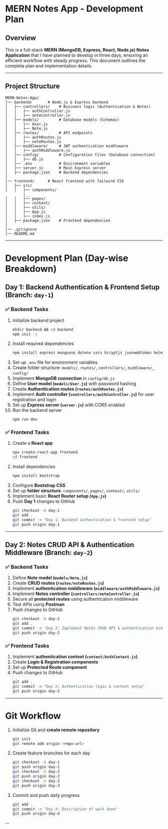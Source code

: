 # MERN Notes App - Development Plan

## Overview
This is a full-stack **MERN (MongoDB, Express, React, Node.js) Notes Application** that I have planned to develop in three days, ensuring an efficient workflow with steady progress. This document outlines the complete plan and implementation details.

---

## Project Structure
```
MERN-Notes-App/
│── backend/       # Node.js & Express backend
│   ├── controllers/    # Business logic (Authentication & Notes)
│   │   ├── authController.js
│   │   ├── noteController.js
│   ├── models/         # Database models (Schemas)
│   │   ├── User.js
│   │   ├── Note.js
│   ├── routes/         # API endpoints
│   │   ├── authRoutes.js
│   │   ├── noteRoutes.js
│   ├── middleware/     # JWT authentication middleware
│   │   ├── authMiddleware.js
│   ├── config/         # Configuration files (Database connection)
│   │   ├── db.js
│   ├── .env            # Environment variables
│   ├── server.js       # Main Express server
│   ├── package.json    # Backend dependencies
│
│── frontend/      # React frontend with Tailwind CSS
│   ├── src/
│   │   ├── components/
        |__
│   │   ├── pages/
│   │   ├── context/
│   │   ├── utils/
│   │   ├── App.js
│   │   ├── index.js
│   ├── package.json    # Frontend dependencies
│
│── .gitignore
│── README.md
```

---

# Development Plan (Day-wise Breakdown)

## Day 1: Backend Authentication & Frontend Setup (Branch: `day-1`)

### ✅ Backend Tasks
1. Initialize backend project
   ```sh
   mkdir backend && cd backend
   npm init -y
   ```
2. Install required dependencies
   ```sh
   npm install express mongoose dotenv cors bcryptjs jsonwebtoken helmet morgan nodemon
   ```
3. Set up `.env` file for environment variables
4. Create folder structure: `models/`, `routes/`, `controllers/`, `middleware/`, `config/`
5. Implement **MongoDB connection** in `config/db.js`
6. Define **User model (`models/User.js`)** with password hashing
7. Create **Authentication routes (`routes/authRoutes.js`)**
8. Implement **Auth controller (`controllers/authController.js`)** for user registration and login
9. Set up **Express server (`server.js`)** with CORS enabled
10. Run the backend server
    ```sh
    npm run dev
    ```

### ✅ Frontend Tasks
1. Create a **React app**
   ```sh
   npx create-react-app frontend
   cd frontend
   ```
2. Install dependencies
   ```sh
   npm install bootstrap
   ```
3. Configure **Bootstrap CSS**
4. Set up **folder structure**: `components/`, `pages/`, `context/`, `utils/`
5. Implement basic **React Router setup (`App.js`)**
6. Push **Day 1** changes to GitHub
   ```sh
   git checkout -b day-1
   git add .
   git commit -m "Day 1: Backend authentication & frontend setup"
   git push origin day-1
   ```

---


## Day 2: Notes CRUD API & Authentication Middleware (Branch: `day-2`)

### ✅ Backend Tasks
1. Define **Note model (`models/Note.js`)**
2. Create **CRUD routes (`routes/noteRoutes.js`)**
3. Implement **authentication middleware (`middleware/authMiddleware.js`)**
4. Implement **Notes controller (`controllers/noteController.js`)**
5. Secure all **protected routes** using authentication middleware
6. Test APIs using **Postman**
7. Push changes to GitHub
   ```sh
   git checkout -b day-2
   git add .
   git commit -m "Day 2: Implement Notes CRUD API & authentication middleware"
   git push origin day-2
   ```

### ✅ Frontend Tasks
1. Implement **authentication context (`context/AuthContext.js`)**
2. Create **Login & Registration components**
3. Set up **Protected Route component**
4. Push changes to GitHub
   ```sh
   git add .
   git commit -m "Day 2: Authentication logic & context setup"
   git push origin day-2
   ```

---

 # Git Workflow

1. Initialize Git and **create remote repository**
   ```sh
   git init
   git remote add origin <repo-url>
   ```
2. Create feature branches for each day
   ```sh
   git checkout -b day-1
   git push origin day-1
   git checkout -b day-2
   git push origin day-2
   git checkout -b day-3
   git push origin day-3
   ```
3. Commit and push daily progress
   ```sh
   git add .
   git commit -m "Day X: Description of work done"
   git push origin day-X
   ```
--


   
   